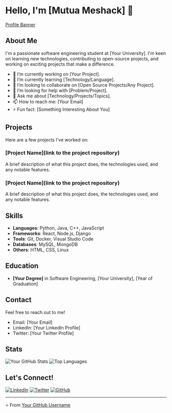 # Hello, I'm [Mutua Meshack] 👋

[Profile Banner](https://via.placeholder.com/800x200.png?text=Welcome+to+my+GitHub+Profile)

## About Me

I'm a passionate software engineering student at [Your University]. I'm keen on learning new technologies, contributing to open-source projects, and working on exciting projects that make a difference.

- 🔭 I’m currently working on [Your Project].
- 🌱 I’m currently learning [Technology/Language].
- 👯 I’m looking to collaborate on [Open Source Projects/Any Project].
- 🤔 I’m looking for help with [Problem/Project].
- 💬 Ask me about [Technology/Projects/Topics].
- 📫 How to reach me: [Your Email]
- ⚡ Fun fact: [Something Interesting About You]

## Projects

Here are a few projects I've worked on:

### [Project Name](link to the project repository)
A brief description of what this project does, the technologies used, and any notable features.

### [Project Name](link to the project repository)
A brief description of what this project does, the technologies used, and any notable features.

## Skills

- **Languages**: Python, Java, C++, JavaScript
- **Frameworks**: React, Node.js, Django
- **Tools**: Git, Docker, Visual Studio Code
- **Databases**: MySQL, MongoDB
- **Others**: HTML, CSS, Linux

## Education

- **[Your Degree]** in Software Engineering, [Your University], [Year of Graduation]

## Contact

Feel free to reach out to me!

- Email: [Your Email]
- LinkedIn: [Your LinkedIn Profile]
- Twitter: [Your Twitter Profile]

## Stats

![Your GitHub Stats](https://github-readme-stats.vercel.app/api?username=yourusername&show_icons=true&theme=radical)
![Top Languages](https://github-readme-stats.vercel.app/api/top-langs/?username=yourusername&layout=compact&theme=radical)

## Let's Connect!

[![LinkedIn](https://img.shields.io/badge/LinkedIn-Connect-blue)](https://www.linkedin.com/in/yourusername/)
[![Twitter](https://img.shields.io/badge/Twitter-Follow-blue)](https://twitter.com/yourusername/)
[![GitHub](https://img.shields.io/badge/GitHub-Follow-blue)](https://github.com/yourusername/)

---

⭐️ From [Your GitHub Username](https://github.com/yourusername)

